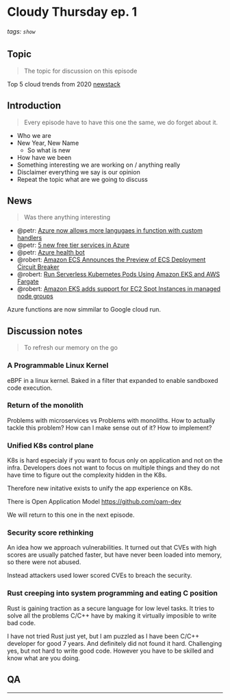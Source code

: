 # Cloudy Thursday ep. 1 
###### tags: `show`

## Topic

> The topic for discussion on this episode

Top 5 cloud trends from 2020
[newstack](https://thenewstack.io/the-new-stack-top-cloud-native-technology-trends-from-2020/)


## Introduction

> Every episode have to have this one the same, we do forget about it.

- Who we are
- New Year, New Name
    - So what is new
- How have we been
- Something interesting we are working on / anything really
- Disclaimer everything we say is our opinion
- Repeat the topic what are we going to discuss


## News 

> Was there anything interesting

- @petr: [Azure now allows more langugaes in function with custom handlers](https://techcommunity.microsoft.com/t5/apps-on-azure/azure-functions-in-any-language-with-custom-handlers/ba-p/1942744?WT.mc_id=AZ-MVP-4021705)
- @petr: [5 new free tier services in Azure](https://azure.microsoft.com/en-us/updates/five-more-free-services-now-available-in-the-azure-free-account/)
- @petr: [Azure health bot](https://azure.microsoft.com/en-us/blog/introducing-azure-health-bot-an-evolution-of-microsoft-healthcare-bot-with-new-functionality/)
- @robert: [Amazon ECS Announces the Preview of ECS Deployment Circuit Breaker](https://aws.amazon.com/about-aws/whats-new/2020/12/amazon-ecs-announces-the-preview-of-ecs-deployment-circuit-breaker/)
- @robert: [Run Serverless Kubernetes Pods Using Amazon EKS and AWS Fargate](https://aws.amazon.com/about-aws/whats-new/2019/12/run-serverless-kubernetes-pods-using-amazon-eks-and-aws-fargate/)
- @robert: [Amazon EKS adds support for EC2 Spot Instances in managed node groups](https://aws.amazon.com/about-aws/whats-new/2020/12/amazon-eks-support-ec2-spot-instances-managed-node-groups/)

Azure functions are now simmilar to Google cloud run. 

## Discussion notes

> To refresh our memory on the go


### A Programmable Linux Kernel

eBPF in a linux kernel. Baked in a filter that expanded to enable sandboxed code execution.


### Return of the monolith 

Problems with microservices vs Problems with monoliths.
How to actually tackle this problem? How can I make sense out of it? How to implement?


### Unified K8s control plane

K8s is hard especialy if you want to focus only on application and not on the infra.
Developers does not want to focus on multiple things and they do not have time to figure out
the complexity hidden in the K8s.

Therefore new initative exists to unify the app experience on K8s.

There is Open Application Model https://github.com/oam-dev 

We will return to this one in the next episode.


### Security score rethinking 

An idea how we approach vulnerabilities. It turned out that CVEs with high scores are usually 
patched faster, but have never been loaded into memory, so there were not abused.

Instead attackers used lower scored CVEs to breach the security.


### Rust creeping into system programming and eating C position

Rust is gaining traction as a secure language for low level tasks. It tries to solve all the problems
C/C++ have by making it virtually imposible to write bad code.

I have not tried Rust just yet, but I am puzzled as I have been C/C++ developer for good 7 years.
And definitely did not found it hard. Challenging yes, but not hard to write good code. 
However you have to be skilled and know what are you doing.


## QA

--- 
